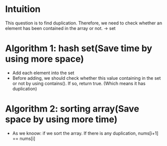 # Intuition
This question is to find duplication. Therefore, we need to check whether an element has been contained in the array or not. -> set
# Algorithm 1: hash set(Save time by using more space)
- Add each element into the set
- Before adding, we should check whether this value containing in the set or not by using contains(). If so, return true. (Which means it has duplication)
# Algorithm 2: sorting array(Save space by using more time)
- As we knoow: if we sort the array. If there is any duplication, nums\[i+1\] == nums\[i\]

